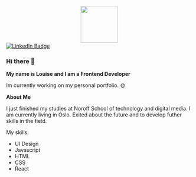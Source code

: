 
<div id="header" align="center">
  <img src="https://media.giphy.com/media/XHAv3GveJMXMXSumkO/giphy.gif" width="100"/>
</div>


<div id="badges">
  <a href="https://www.linkedin.com/in/louise-bellingmo-onsøien-99538923a/">
    <img src="https://img.shields.io/badge/LinkedIn-blue?style=for-the-badge&logo=linkedin&logoColor=white" alt="LinkedIn Badge"/>
  </a>
  </div>
  
### Hi there 👋

**My name is Louise and I am a Frontend Developer** 

Im currently working on my personal portfolio. :sun_with_face:

**About Me** 

I just finished my studies at Noroff School of technology and digital media. 
I am currently living in Oslo. 
Exited about the future and to develop futher skills in the field. 

My skills: 
- UI Design
- Javascript 
- HTML
- CSS
- React


<!--
**lonsoien/lonsoien** is a ✨ _special_ ✨ repository because its `README.md` (this file) appears on your GitHub profile.

Here are some ideas to get you started:

- 🔭 I’m currently working on ...
- 🌱 I’m currently learning ...
- 👯 I’m looking to collaborate on ...
- 🤔 I’m looking for help with ...
- 💬 Ask me about ...
- 📫 How to reach me: ...
- 😄 Pronouns: ...
- ⚡ Fun fact: ...
-->
